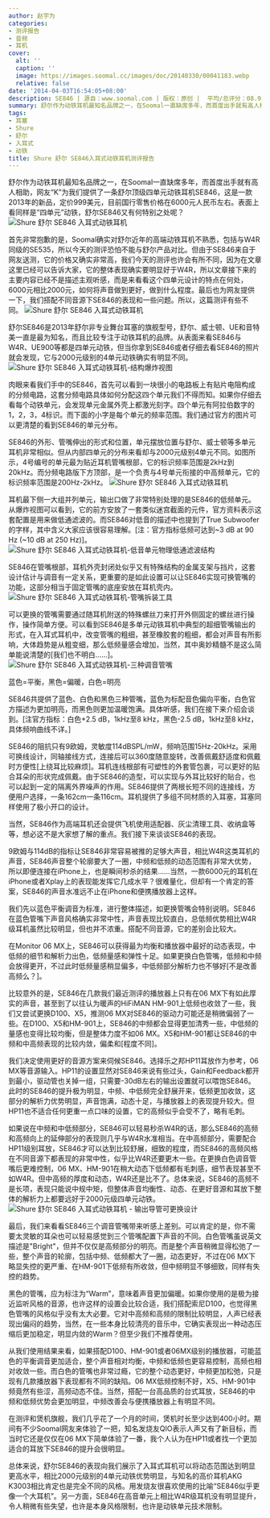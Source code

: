 ```yaml
---
author: 赵宇为
categories:
- 测评报告
- 音频
- 耳机
cover:
  alt: ''
  caption: ''
  image: https://images.soomal.cc/images/doc/20140330/00041183.webp
  relative: false
date: '2014-04-03T16:54:05+08:00'
description: SE846 | 源自：www.soomal.com | 版权：原创 |  平均/总评分：08.91/1238
summary: 舒尔作为动铁耳机最知名品牌之一，在Soomal一直缺席多年，而首度出手就有高人相助，网友“K”为我们提供了一条舒尔顶级四单元动铁耳机SE846，这是一款2013年的新品，定价999美元，目前国行零售价格在6000元人民币左右……
tags:
- 耳塞
- Shure
- 舒尔
- 入耳式
- 动铁
title: Shure 舒尔 SE846入耳式动铁耳机测评报告
---
```


舒尔作为动铁耳机最知名品牌之一，在Soomal一直缺席多年，而首度出手就有高人相助，网友“K”为我们提供了一条舒尔顶级四单元动铁耳机SE846，这是一款2013年的新品，定价999美元，目前国行零售价格在6000元人民币左右。表面上看同样是“四单元”动铁，舒尔SE846又有何特别之处呢？
![Shure 舒尔 SE846 入耳式动铁耳机](https://images.soomal.cc/images/doc/20140330/00041184.webp)




首先非常抱歉的是，Soomal确实对舒尔近年的高端动铁耳机不熟悉，包括与W4R同级的SE535，所以今天的测评恐怕不能与舒尔产品对比。但由于SE846来自于网友送测，它的价格又确实非常高，我们今天的测评也许会有所不同，因为在文章这里已经可以告诉大家，它的整体表现确实要明显好于W4R，所以文章接下来的主要内容已经不是描述主观听感，而是来看看这个四单元设计的特点在何处，6000元相比2000元，如何将声音做到更好，做到什么程度。最后也为网友提供一下，我们搭配不同音源下SE846的表现和一些问题。所以，这篇测评有些不同。
![Shure 舒尔 SE846 入耳式动铁耳机](https://images.soomal.cc/images/doc/20140227/00040607.webp)




舒尔SE846是2013年舒尔非专业舞台耳塞的旗舰型号，舒尔、威士顿、UE和音特美一直是最为知名，而且比较专注于动铁耳机的品牌。从表面来看SE846与W4R、UE900等都是四单元动铁，但当你拿到SE846或者仔细去看SE846的照片就会发现，它与2000元级别的4单元动铁确实有明显不同。
![Shure 舒尔 SE846 入耳式动铁耳机-结构爆炸视图](https://images.soomal.cc/images/doc/20140330/00041179.webp)




肉眼来看我们手中的SE846，首先可以看到一块很小的电路板上有贴片电阻构成的分频电路，这套分频电路具体如何分配这四个单元我们不得而知。如果你仔细去看每个动铁单元，会发现单元金属外壳上都激光刻字。四个单元有阿拉伯数字的1，2，3，4标识。而下面的小字是每个单元的频率范围。我们通过官方的图片可以更清楚的看到SE846的单元分布。

SE846的外形、管嘴伸出的形式和位置，单元摆放位置与舒尔、威士顿等多单元耳机非常相似。但从内部四单元的分布来看却与2000元级别4单元不同。如图所示，4号编号的单元最为贴近耳机管嘴根部，它的标识频率范围是2kHz到20kHz。而分频电路版下方顶部，是一个负责与4号单元衔接的中高频单元，它的标识频率范围是200Hz-2kHz。
![Shure 舒尔 SE846 入耳式动铁耳机](https://images.soomal.cc/images/doc/20140330/00041183.webp)




耳机最下侧一大组并列单元，输出口做了非常特别处理的是SE846的低频单元。从爆炸视图可以看到，它的前方安放了一套类似迷宫截面的元件，官方资料表示这套配置是用来做低通滤波的。而SE846对低音的描述中也提到了True Subwoofer的字样，其中含义大家应该很容易理解。[注：官方指标低频可达到~3 dB at 90 Hz (~10 dB at 250 Hz)]。
![Shure 舒尔 SE846 入耳式动铁耳机-低音单元物理低通滤波结构](https://images.soomal.cc/images/doc/20140330/00041180.webp)




SE846在管嘴根部，耳机外壳封闭处似乎又有特殊结构的金属支架与挡片，这套设计估计与调音有一定关系，更重要的是如此设置可以让SE846实现可换管嘴的功能，这部分相当于固定管嘴的底座安放在耳机壳内。
![Shure 舒尔 SE846 入耳式动铁耳机-管嘴拆装工具](https://images.soomal.cc/images/doc/20140330/00041181.webp)




可以更换的管嘴需要通过随耳机附送的特殊螺丝刀来打开外侧固定的螺丝进行操作，操作简单方便。可以看到SE846是多单元动铁耳机中典型的超细管嘴输出的形式，在入耳式耳机中，改变管嘴的粗细，甚至橡胶套的粗细，都会对声音有所影响，大体趋势是从粗变细，那么低频量感会增加，当然，其中奥妙精髓不是这么简单能说清楚的[我们也不明白……]。
![Shure 舒尔 SE846 入耳式动铁耳机-三种调音管嘴](https://images.soomal.cc/images/doc/20140330/00041182.webp)

蓝色=平衡，黑色=偏暖，白色=明亮


SE846共提供了蓝色、白色和黑色三种管嘴，蓝色为标配音色偏向平衡，白色官方描述为更加明亮，而黑色则更加温暖饱满。具体听感，我们在接下来介绍会谈到。[注官方指标：白色+2.5 dB，1kHz至8 kHz，黑色-2.5 dB，1kHz至8 kHz，具体频响曲线不详。]

SE846的阻抗只有9欧姆，灵敏度114dBSPL/mW，频响范围15Hz-20kHz。采用可换线设计，同轴接线方式，连接后可以360度随意旋转，改善佩戴舒适度和佩戴时方便性[上绕耳比较麻烦]。耳机连线根部有可塑性的外套管包裹，可以更好的贴合耳朵的形状完成佩戴。由于SE846的造型，可以实现与外耳比较好的贴合，也可以起到一定的隔离外界噪声的作用。SE846提供了两根长短不同的连接线，方便用户选择，一条162cm一条116cm。耳机提供了多组不同材质的入耳塞，耳塞同样使用了极小开口的设计。

当然，SE846作为高端耳机还会提供飞机使用适配器、灰尘清理工具、收纳盒等等，想必这不是大家想了解的重点。我们接下来谈谈SE846的表现。

9欧姆与114dB的指标让SE846非常容易被推的足够大声音，相比W4R这类耳机的声音，SE846声音整个轮廓要大了一圈，中频和低频的动态范围有非常大优势，所以即便连接在iPhone上，也是瞬间秒杀的结果……当然，一款6000元的耳机在iPhone或者Xplay上的表现能发挥它几成水平？很难量化，但却有一个肯定的答案，SE846的声音水准远不止在iPhone和便携播放器上这样。

我们先以蓝色平衡调音为标准，进行整体描述，如更换管嘴会特别说明。SE846在蓝色管嘴下声音风格确实非常中性，声音表现比较直白，总低频优势相比W4R级耳机虽然比较明显，但也并不浓重。搭配不同音源，它的差别会比较大。

在Monitor 06 MX上，SE846可以获得最为均衡和播放器中最好的动态表现，中低频的细节和解析力出色，低频量感和弹性十足。如果更换白色管嘴，低频和中频会放得更开，不过此时低频量感稍显偏多，中低频部分解析力也不够好[不是改善高频么？]。

比较意外的是，SE846在几款我们最近测评的播放器上只有在06 MX下有如此厚实的声音，甚至到了以往认为暖声的HiFiMAN HM-901上低频也收敛了一些，我们又尝试更换D100、X5，推测06 MX对SE846的驱动力可能还是稍微偏弱了一些。在D100、X5和HM-901上，SE846的中频都会显得更加清秀一些，中低频的量感也变得比较均衡，但是整体力度不如06 MX。X5和HM-901都让SE846的中频和中高频表现的比较内敛，偏柔和[程度不同]。

我们决定使用更好的音源方案来伺候SE846。选择乐之邦HP11耳放作为参考，06 MX等音源输入。HP11的设置显然对SE846来说有些过头，Gain和Feedback都开到最小，驱动管也关掉一组，只需要-30dB左右的输出设置就可以喂饱SE846。此时的SE846的提升极为明显，中频、中低频完全舒展开来，低频更加收敛，这部分的解析力优势明显，声音饱满，动态十足，与播放器上的表现提升较大。但HP11也不适合任何更重一点口味的设置，它的高频似乎会受不了，略有毛刺。

如果说在中频和中低频部分，SE846可以轻易秒杀W4R的话，那么SE846的高频和高频向上的延伸部分的表现则几乎与W4R水准相当。在中高频部分，需要配合HP11级别耳放，SE846才可以达到比较舒展，细致的程度，而SE846的高频风格在不同音源下都表现的非常中性，似乎比W4R还要更木一些。在更换白色调音管嘴后更难控制，06 MX、HM-901在稍大动态下低频都有毛刺感，细节表现甚至不如W4R。但中高频的厚度和动态，W4R还是比不了。总体来说，SE846的高频不是长项，表现只能说中规中矩，但整体声音均衡性、动态、在更好音源和耳放下整体的解析力上都要远好于2000元级四单元动铁。
![Shure 舒尔 SE846 入耳式动铁耳机 - 输出导管可更换设计](https://images.soomal.cc/images/doc/20140227/00040630.webp)




最后，我们来看看SE846三个调音管嘴带来听感上差别。可以肯定的是，你不需要太灵敏的耳朵也可以轻易感觉到三个管嘴配置下声音的不同。白色管嘴虽说英文描述是"Bright"，但并不仅仅是高频部分的明亮。而是整个声音稍微显得松弛了一些，整个声音的轮廓，包括中频、低频都大了一圈，动态更好，不过在06 MX下略显失控的更严重、在HM-901下低频有所收敛，但中频明显不够细致，同样有失控的趋势。

黑色的管嘴，应为标注为“Warm”，意味着声音更加偏暖。如果你使用的是极为接近监听风格的音源，也许这样的设置会比较合适，我们搭配索尼D100，也觉得黑色管嘴的风格似乎没有太大必要。它对中高频和高频的限制比较明显，人声已经表现出偏闷的趋势，当然，在一些本身比较清亮的音乐中，它确实表现出一种动态压缩后更加稳定，明显内敛的Warm？但至少我们不推荐使用。

从我们使用结果来看，如果搭配D100、HM-901或者06MX级别的播放器，可能蓝色的平衡调音更加适合，整个声音相对均衡，中频和低频也更容易控制，高频也相对收敛一些。而白色的管嘴也非常过瘾，它的整个动态更好，中频更加松弛，只是现有几款播放器下表现都有不同的缺陷。06 MX低频控制不好，X5、HM-901中频竟然有些涩，高频动态不佳。当然，搭配一台高品质的台式耳放，SE846的中频和低频优势会更加明显，中频改善会与便携播放器上有明显不同。

在测评和煲机旗舰，我们几乎花了一个月的时间，煲机时长至少达到400小时。期间有不少Soomal网友来体验了一把，知名发烧友QIO表示人声又有了新目标，而当时它还是仅仅在06 MX下简单体验了一番，我个人认为在HP11或者找一个更加适合的耳放下SE846的提升会很明显。

总体来说，舒尔SE846的表现向我们展示了入耳式耳机可以将动态范围达到明显更高水平，相比2000元级别的4单元动铁优势明显，与知名的高价耳机AKG K3003相比肯定也是完全不同的风格。用发烧友很喜欢使用的比喻“SE846似乎更像一个大耳机”。另一方面，SE846在高音单元上相比W4R级耳机没有明显提升，令人稍微有些失望，也许是本身风格限制，也许是动铁单元技术限制。